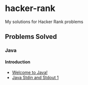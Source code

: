 # hacker-rank
My solutions for Hacker Rank problems

## Problems Solved


### Java  
#### Introduction
- [Welcome to Java!](https://www.hackerrank.com/challenges/welcome-to-java)  
- [Java Stdin and Stdout 1](https://www.hackerrank.com/challenges/java-stdin-and-stdout-1)
